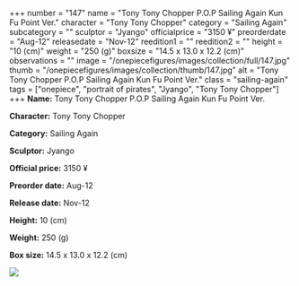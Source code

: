 +++
number = "147"
name = "Tony Tony Chopper P.O.P Sailing Again Kun Fu Point Ver."
character = "Tony Tony Chopper"
category = "Sailing Again"
subcategory = ""
sculptor = "Jyango"
officialprice = "3150 ¥"
preorderdate = "Aug-12"
releasedate = "Nov-12"
reedition1 = ""
reedition2 = ""
height = "10 (cm)"
weight = "250 (g)"
boxsize = "14.5 x 13.0 x 12.2 (cm)"
observations = ""
image = "/onepiecefigures/images/collection/full/147.jpg"
thumb = "/onepiecefigures/images/collection/thumb/147.jpg"
alt = "Tony Tony Chopper P.O.P Sailing Again Kun Fu Point Ver."
class = "sailing-again"
tags = ["onepiece", "portrait of pirates", "Jyango", "Tony Tony Chopper"]
+++
**Name:** Tony Tony Chopper P.O.P Sailing Again Kun Fu Point Ver.

**Character:** Tony Tony Chopper

**Category:** Sailing Again 

**Sculptor:** Jyango

**Official price:** 3150 ¥

**Preorder date:** Aug-12

**Release date:** Nov-12

**Height:** 10 (cm)

**Weight:** 250 (g)

**Box size:** 14.5 x 13.0 x 12.2 (cm)

<img src="/onepiecefigures/images/collection/thumb/147.jpg">